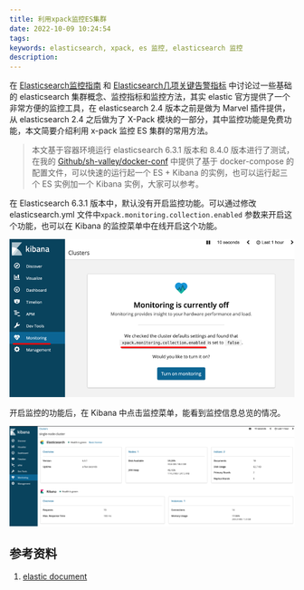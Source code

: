 ```yaml
---
title: 利用xpack监控ES集群
date: 2022-10-09 10:24:54
tags:
keywords: elasticsearch, xpack, es 监控, elasticsearch 监控
description: 
---
```


在 [Elasticsearch监控指南](http://edulinks.cn/2020/03/15/20200315-es-monitoring-guide/) 和 [Elasticsearch几项关键告警指标](http://edulinks.cn/2020/03/14/20200314-es-monitoring-metric/) 中讨论过一些基础的 elasticsearch 集群概念、监控指标和监控方法，其实 elastic 官方提供了一个非常方便的监控工具，在 elasticsearch 2.4 版本之前是做为 Marvel 插件提供，从 elasticsearch 2.4 之后做为了 X-Pack 模块的一部分，其中监控功能是免费功能，本文简要介绍利用 x-pack 监控 ES 集群的常用方法。

> 本文基于容器环境运行 elasticsearch 6.3.1 版本和 8.4.0 版本进行了测试，在我的 [Github/sh-valley/docker-conf](https://github.com/cocowool/sh-valley) 中提供了基于 docker-compose 的配置文件，可以快速的运行起一个 ES + Kibana 的实例，也可以运行起三个 ES 实例加一个 Kibana 实例，大家可以参考。

在 Elasticsearch 6.3.1 版本中，默认没有开启监控功能。可以通过修改 elasticsearch.yml 文件中`xpack.monitoring.collection.enabled` 参数来开启这个功能，也可以在 Kibana 的监控菜单中在线开启这个功能。

![image-20221009211250033](20221009-es-cluster-monitoring/image-20221009211250033.png)

开启监控的功能后，在 Kibana 中点击监控菜单，能看到监控信息总览的情况。

![image-20221009211548185](20221009-es-cluster-monitoring/image-20221009211548185.png)

## 参考资料

1. [elastic document](https://www.elastic.co/guide/en/elasticsearch/reference/6.3/watcher-getting-started.html)
